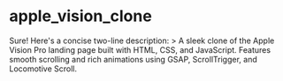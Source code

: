 # apple_vision_clone
Sure! Here's a concise two-line description:  > A sleek clone of the Apple Vision Pro landing page built with HTML, CSS, and JavaScript. Features smooth scrolling and rich animations using GSAP, ScrollTrigger, and Locomotive Scroll.
